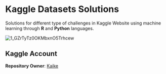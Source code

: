 # Kaggle Datasets Solutions
Solutions for different type of challenges in Kaggle Website using machine learning through **R** and **Python** languages.

![1_GZrTyTz0OKMbxnO5Trhcew](https://user-images.githubusercontent.com/32513366/64448634-870d5780-d0b4-11e9-97d0-08d353946cf8.png)

## Kaggle Account
**Repository Owner**: [Kaike](https://www.kaggle.com/kaikewreis)
